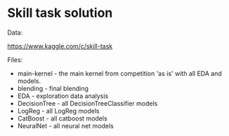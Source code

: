 # Skill task solution

Data:

https://www.kaggle.com/c/skill-task

Files:

* main-kernel - the main kernel from competition 'as is' with all EDA and models.
* blending - final blending
* EDA - exploration data analysis
* DecisionTree - all DecisionTreeClassifier models
* LogReg - all LogReg models
* CatBoost - all catboost models
* NeuralNet - all neural net models
